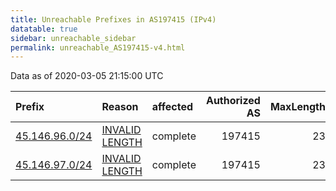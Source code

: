 ```yaml
---
title: Unreachable Prefixes in AS197415 (IPv4)
datatable: true
sidebar: unreachable_sidebar
permalink: unreachable_AS197415-v4.html
---
```


Data as of 2020-03-05 21:15:00 UTC


<div class="datatable-begin"></div>

| Prefix                                                 | Reason                                                                                                    | affected   |   Authorized AS |   MaxLength | Anchor                                         |   unreachable /24s |
|:-------------------------------------------------------|:----------------------------------------------------------------------------------------------------------|:-----------|----------------:|------------:|:-----------------------------------------------|-------------------:|
| [45.146.96.0/24](https://stat.ripe.net/45.146.96.0/24) | [INVALID LENGTH](https://rpki-validator.ripe.net/announcement-preview?asn=AS197415&prefix=45.146.96.0/24) | complete   |          197415 |          23 | [RIPE](unreachable_RIPE_NCC_RPKI_Root-v4.html) |                  1 |
| [45.146.97.0/24](https://stat.ripe.net/45.146.97.0/24) | [INVALID LENGTH](https://rpki-validator.ripe.net/announcement-preview?asn=AS197415&prefix=45.146.97.0/24) | complete   |          197415 |          23 | [RIPE](unreachable_RIPE_NCC_RPKI_Root-v4.html) |                  1 |

<div class="datatable-end"></div>